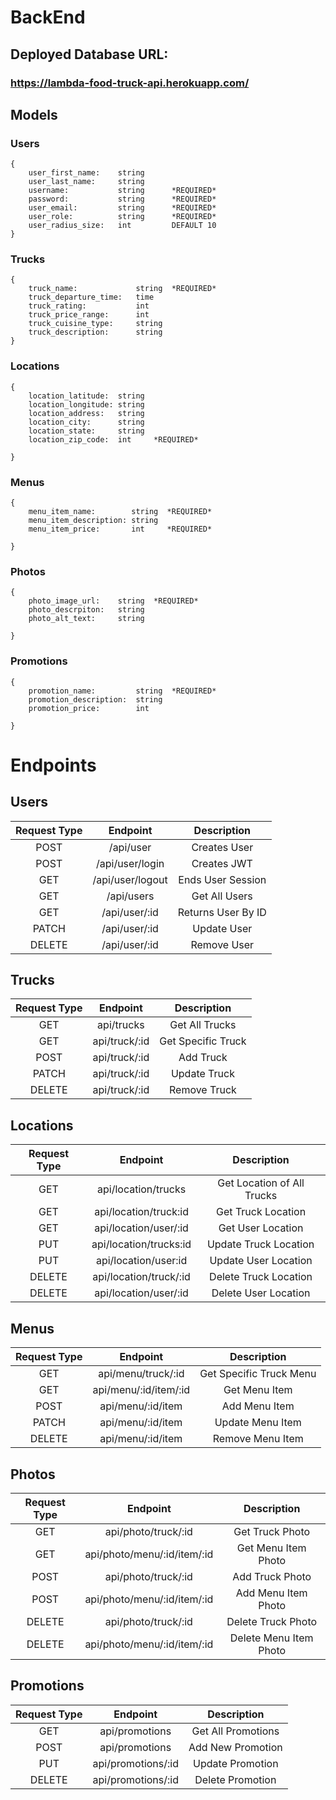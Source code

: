 # BackEnd

## Deployed Database URL:
### https://lambda-food-truck-api.herokuapp.com/

## Models

### Users

```
{
    user_first_name:    string
    user_last_name:     string
    username:           string      *REQUIRED*
    password:           string      *REQUIRED*
    user_email:         string      *REQUIRED*
    user_role:          string      *REQUIRED*
    user_radius_size:   int         DEFAULT 10
}
```
### Trucks

```
{
    truck_name:             string  *REQUIRED*
    truck_departure_time:   time
    truck_rating:           int
    truck_price_range:      int
    truck_cuisine_type:     string
    truck_description:      string
}
```

### Locations

```
{
    location_latitude:  string
    location_longitude: string
    location_address:   string
    location_city:      string
    location_state:     string
    location_zip_code:  int     *REQUIRED*

}
```
### Menus

```
{
    menu_item_name:        string  *REQUIRED*
    menu_item_description: string
    menu_item_price:       int     *REQUIRED*

}
```
### Photos

```
{
    photo_image_url:    string  *REQUIRED*
    photo_descrpiton:   string
    photo_alt_text:     string

}
```
### Promotions

```
{
    promotion_name:         string  *REQUIRED*
    promotion_description:  string
    promotion_price:        int

}
```

# Endpoints

## Users

| Request Type | Endpoint                       | Description             |
|:------------:|:------------------------------:|:-----------------------:|
| POST         | /api/user                      | Creates User            |
| POST         | /api/user/login                | Creates JWT             |
| GET          | /api/user/logout               | Ends User Session       |
| GET          | /api/users                     | Get All Users           |
| GET          | /api/user/:id                  | Returns User By ID      |
| PATCH        | /api/user/:id                  | Update User             |
| DELETE       | /api/user/:id                  | Remove User             |

## Trucks
| Request Type | Endpoint                       | Description             |
|:------------:|:------------------------------:|:-----------------------:|
| GET          | api/trucks                     | Get All Trucks          |
| GET          | api/truck/:id                  | Get Specific Truck      |
| POST         | api/truck/:id                  | Add Truck               |
| PATCH        | api/truck/:id                  | Update Truck            |
| DELETE       | api/truck/:id                  | Remove Truck            |

## Locations
| Request Type | Endpoint                           | Description                    |
|:------------:|:----------------------------------:|:------------------------------:|
| GET          | api/location/trucks                | Get Location of All Trucks     |
| GET          | api/location/truck:id              | Get Truck Location             |
| GET          | api/location/user/:id              | Get User Location              |
| PUT          | api/location/trucks:id             | Update Truck Location          |
| PUT          | api/location/user:id               | Update User Location           |
| DELETE       | api/location/truck/:id             | Delete Truck Location          |
| DELETE       | api/location/user/:id              | Delete User Location           |

## Menus
| Request Type | Endpoint                       | Description             |
|:------------:|:------------------------------:|:-----------------------:|
| GET          | api/menu/truck/:id             | Get Specific Truck Menu |
| GET          | api/menu/:id/item/:id          | Get Menu Item           |
| POST         | api/menu/:id/item              | Add Menu Item           |
| PATCH        | api/menu/:id/item              | Update Menu Item        |
| DELETE       | api/menu/:id/item              | Remove Menu Item        |

## Photos
| Request Type | Endpoint                       | Description             |
|:------------:|:------------------------------:|:-----------------------:|
| GET          | api/photo/truck/:id            | Get Truck Photo         |
| GET          | api/photo/menu/:id/item/:id    | Get Menu Item Photo     |
| POST         | api/photo/truck/:id            | Add Truck Photo         |
| POST         | api/photo/menu/:id/item/:id    | Add Menu Item Photo     |
| DELETE       | api/photo/truck/:id            | Delete Truck Photo      |
| DELETE       | api/photo/menu/:id/item/:id    | Delete Menu Item Photo  |

## Promotions
| Request Type | Endpoint                       | Description             |
|:------------:|:------------------------------:|:-----------------------:|
| GET          | api/promotions                 | Get All Promotions      |
| POST         | api/promotions                 | Add New Promotion       |
| PUT          | api/promotions/:id             | Update Promotion        |
| DELETE       | api/promotions/:id             | Delete Promotion        |
